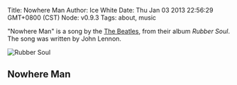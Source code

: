 Title: Nowhere Man
Author: Ice White
Date: Thu Jan 03 2013 22:56:29 GMT+0800 (CST)
Node: v0.9.3
Tags: about, music

"Nowhere Man" is a song by the [The Beatles](http://en.wikipedia.org/wiki/The_Beatles), from their album *Rubber Soul*. The song was written by John Lennon.

![Rubber Soul](s3://ice.cube:rubber-soul.jpg "Rubber Soul")

## Nowhere Man

<audio src="s3://ice.cube:nowhere-man.mp3" preload="auto" />

    He's a real nowhere man,
    Sitting in his nowhere land,
    Making all his nowhere plans for nobody.
    
    Doesn't have a point of view,
    Knows not where he's going to,
    Isn't he a bit like you and me?
    
    Nowhere man please listen,
    You don't know what you're missing,
    Nowhere man, the world is at your command!
    
    He's as blind as he can be,
    Just sees what he wants to see,
    Nowhere man can you see me at all?
    
    Nowhere man, don't worry,
    Take your time, don't hurry,
    Leave it all till somebody else lends you a hand!
    
    Doesn't have a point of view,
    Knows not where he's going to,
    Isn't he a bit like you and me?
    
    Nowhere man please listen,
    you don't know what you're missing
    Nowhere man, the world is at your command!
    
    He's a real nowhere man,
    Sitting in his nowhere land,
    Making all his nowhere plans for nobody.
    Making all his nowhere plans for nobody.
    Making all his nowhere plans for nobody!

<script src="/audiojs/audio.min.js"></script>
<script src="/articles/nowhere-man/nowhere-man.js"></script>

